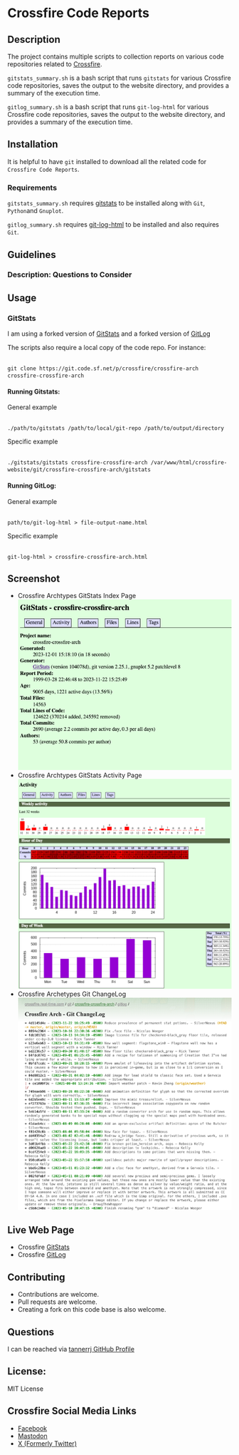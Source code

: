# Crossfire Code Reports

## Description

The project contains multiple scripts to collection reports on various code repositories related to [Crossfire](https://sourceforge.net/projects/crossfire/).

`gitstats_summary.sh` is a bash script that runs `gitstats` for various Crossfire code repositories, saves the output to the website directory, and provides a summary of the execution time.

`gitlog_summary.sh` is a bash script that runs `git-log-html` for various Crossfire code repositories, saves the output to the website directory, and provides a summary of the execution time.

## Installation

It is helpful to have `git` installed to download all the related code for `Crossfire Code Reports`.

### Requirements

`gitstats_summary.sh` requires [gitstats](https://github.com/ari3s/gitstats) to be installed along with `Git`, `Python`and `Gnuplot`.

`gitlog_summary.sh` requires [git-log-html](https://github.com/dhamidi/git-log-html) to be installed and also requires `Git`.

## Guidelines

### Description: Questions to Consider


## Usage

### GitStats

I am using a forked version of [GitStats](https://github.com/tannerrj/gitstats) and a forked version of [GitLog](https://github.com/tannerrj/git-log-html)

The scripts also require a local copy of the code repo. For instance:

``` shell

git clone https://git.code.sf.net/p/crossfire/crossfire-arch crossfire-crossfire-arch

```

#### Running Gitstats:

General example

``` shell

./path/to/gitstats /path/to/local/git-repo /path/to/output/directory

```

Specific example

``` shell

./gitstats/gitstats crossfire-crossfire-arch /var/www/html/crossfire-website/git/crossfire-crossfire-arch/gitstats

```

#### Running GitLog:

General example

``` shell

path/to/git-log-html > file-output-name.html

```

Specific example

``` shell

git-log-html > crossfire-crossfire-arch.html

```

## Screenshot

* Crossfire Archtypes GitStats Index Page
![Crossfire Archtypes GitStats Index Page](images/GitStats-crossfire-crossfire-arch.png)
* Crossfire Archtypes GitStats Activity Page
![Crossfire Archtypes GitStats Activity Page](images/GitStats-crossfire-crossfire-arch_activity.png)
* Crossfire Archetypes Git ChangeLog
![Crossfire Archetypes Git ChangeLog](images/Crossfire-Arch-Git_ChangeLog.png)

## Live Web Page

 * Crossfire [GitStats](https://crossfire.real-time.com/git/gitstats/index.html)
 * Crossfire [GitLog](https://crossfire.real-time.com/git/gitlog/index.html)

## Contributing

 * Contributions are welcome.
 * Pull requests are welcome.
 * Creating a fork on this code base is also welcome.

## Questions

I can be reached via [tannerrj GitHub Profile](https://github.com/tannerrj)

## License:

MIT License

## Crossfire Social Media Links

 * [Facebook](https://www.facebook.com/crossfireproject/)
 * [Mastodon](https://mastodon.social/@crossfiremrpg)
 * [X (Formerly Twitter)](https://twitter.com/crossfiremrpg/)